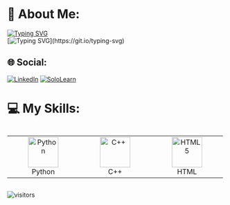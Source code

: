 <!-- <div align="center"> -->
# 💫 About Me:
[![Typing SVG](https://readme-typing-svg.demolab.com?font=Fira+Code&size=25&pause=1000&color=F70D46&background=37FFC100&width=435&height=50&lines=Hi%2C+im+Ata)](https://git.io/typing-svg)                                      
[![Typing SVG](https://readme-typing-svg.demolab.com?font=Fira+Code&pause=1000&color=F78313&multiline=true&width=435&height=30&lines=+I+am+a+software+engineering+student.)](https://git.io/typing-svg)

## 🌐 Social:
[![LinkedIn](https://img.shields.io/badge/LinkedIn-%230077B5.svg?logo=linkedin&logoColor=white)](https://linkedin.com/in/eng-ata2003)
[![SoloLearn](https://img.shields.io/badge/SoloLearn-149EF2?logo=sololearn&logoColor=white)](https://www.sololearn.com/en/profile/34699889)


# 💻 My Skills:
<div style="display: flex; align-items: flex-start; align: center">
<table>
<tr>
<td align="center" width="150" valign="top">
<img src="https://techstack-generator.vercel.app/python-icon.svg" alt="Python" width="70" height="70">
<br>Python
</td>
<td align="center" width="150" >
<img src="https://techstack-generator.vercel.app/cpp-icon.svg" alt="C++" width="70" height="70" >
<br>C++
</td>
<td align="center" width="150" valign="top">
<img src="https://i.imgur.com/HMEDN0H.gif" alt="HTML5" width="70" height="70">
<br>HTML
</td>
</tr>
</table>
</div>

![visitors](https://visitor-badge.laobi.icu/badge?page_id=Eng-Ata)
